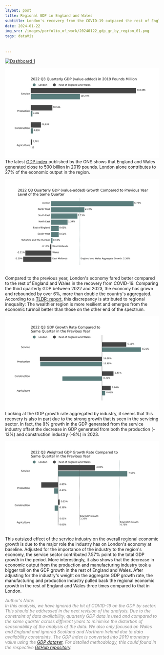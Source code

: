```yaml
---
layout: post
title: Regional GDP in England and Wales
subtitle: London's recovery from the COVID-19 outpaced the rest of England and Wales
date: 2024-01-22
img_src: /images/porfolio_of_work/20240122_gdp_gr_by_region_01.png
tags: dataViz


---
```

<div class='tableauPlaceholder' id='viz1713530964113' style='position: relative'><noscript><a href='#'><img alt='Dashboard 1 ' src='https:&#47;&#47;public.tableau.com&#47;static&#47;images&#47;HJ&#47;HJJTFBXSR&#47;1_rss.png' style='border: none' /></a></noscript><object class='tableauViz'  style='display:none;'><param name='host_url' value='https%3A%2F%2Fpublic.tableau.com%2F' /> <param name='embed_code_version' value='3' /> <param name='path' value='shared&#47;HJJTFBXSR' /> <param name='toolbar' value='yes' /><param name='static_image' value='https:&#47;&#47;public.tableau.com&#47;static&#47;images&#47;HJ&#47;HJJTFBXSR&#47;1.png' /> <param name='animate_transition' value='yes' /><param name='display_static_image' value='yes' /><param name='display_spinner' value='yes' /><param name='display_overlay' value='yes' /><param name='display_count' value='yes' /><param name='language' value='en-GB' /></object></div>                <script type='text/javascript'>                    var divElement = document.getElementById('viz1713530964113');                    var vizElement = divElement.getElementsByTagName('object')[0];                    if ( divElement.offsetWidth > 800 ) { vizElement.style.width='1000px';vizElement.style.height='827px';} else if ( divElement.offsetWidth > 500 ) { vizElement.style.width='1000px';vizElement.style.height='827px';} else { vizElement.style.width='100%';vizElement.style.height='1827px';}                     var scriptElement = document.createElement('script');                    scriptElement.src = 'https://public.tableau.com/javascripts/api/viz_v1.js';                    vizElement.parentNode.insertBefore(scriptElement, vizElement);                </script>



![Absolute GDP in 2019 million pounds](/images/porfolio_of_work/20240122_gdp_by_region_02.png)
The latest [GDP index](https://www.ons.gov.uk/economy/grossdomesticproductgdp/methodologies/grossdomesticproductgdpukregionsandcountriesqmi) published by the ONS shows that England and Wales generated close to 500 billion in 2019 pounds. London alone contributes to 27% of the economic output in the region.

![Latest Quarter GDP (Value-Added) by Industry](/images/porfolio_of_work/20240122_gdp_gr_by_region_01.png)
Compared to the previous year, London's economy fared better compared to the rest of England and Wales in the recovery from COVID-19. Comparing the third quarterly GDP between 2022 and 2023, the economy has grown and rebounded by over 6%, more than double the country's aggregated. According to a [TLDR; report](https://www.youtube.com/watch?v=Ype43hG6lN8&t=620s), this discrepancy is attributed to regional inequality: The wealthier region is more resilient and emerges from the economic turmoil better than those on the other end of the spectrum.

![GDP Growth Rate by Industry](/images/porfolio_of_work/20240122_gdp_gr_by_region_04.png)
Looking at the GDP growth rate aggregated by industry, it seems that this recovery is also in part due to the strong growth that is seen in the servicing sector. In fact, the 8% growth in the GDP generated from the service industry offset the decrease in GDP generated from both the production (–13%) and construction industry (–8%) in 2023.


![Weighted GDP Growth Rate by Industry](/images/porfolio_of_work/20240122_gdp_wgr_by_region_03.png)
This outsized effect of the service industry on the overall regional economic growth is due to the major role the industry has on London's economy at baseline. Adjusted for the importance of the industry to the region's economy, the service sector contributed 7.57% point to the total GDP growth in the period. More interestingly, it also shows that the decrease in economic output from the production and manufacturing industry took a bigger toll on the GDP growth in the rest of England and Wales. After adjusting for the industry's weight on the aggregate GDP growth rate, the manufacturing and production industry pulled back the regional economic growth in the rest of England and Wales three times compared to that in London.

<span style="color:#8F8F8F">*Author's Note:<br>In this analysis, we have ignored the hit of COVID-19 on the GDP by sector. This should be addressed in the next revision of the analysis. Due to the constraint of data availability, quarterly GDP data is used and compared to the same quarter across different years to minimise the distortion of seasonability of the analysis of the data. We also only focused on Wales and England and ignored Scotland and Northern Ireland due to data availability constraints. The GDP index is converted into 2019 monetary value using the [GDP dataset](https://www.ons.gov.uk/file?uri=/economy/grossvalueaddedgva/datasets/nominalandrealregionalgrossvalueaddedbalancedbyindustry/current/regionalgrossvalueaddedbalancedbyindustryandallitlregions.xlsx). For detailed methodology, this could found in the respective [GitHub repository](https://github.com/cwtravisyip/ONS_Census2021).*</span>

